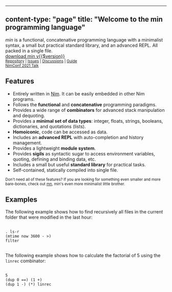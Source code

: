 -----
content-type: "page"
title: "Welcome to the min programming language"
-----
<div class="pure-g">
  <section class="pitch pure-u-1 pure-u-md-2-3">
    <em>min</em> is a functional, concatenative programming language 
    with a minimalist syntax, a small but practical standard library, and an advanced 
    REPL. All packed in a single file.
  </section>
  <section class="centered pure-u-1 pure-u-md-1-3">
    <a class="pure-button pure-button-primary" href="/get-started/"><i class="ti-download"></i> download min v{{$version}}</a><br />
    <small>
      <a href="https://github.com/h3rald/min">Repository</a> | 
      <a href="https://github.com/h3rald/min/issues">Issues</a> | 
      <a href="https://github.com/h3rald/min/discussions">Discussions</a> |
      <a href="https://h3rald.com/min/Min_DeveloperGuide.htm">Guide</a> <br>
      <a href="https://www.youtube.com/watch?v=vyHuh_kGR28&list=PLxLdEZg8DRwRXNrY7yyGU0-g_GRSyRGKo&index=12">NimConf 2021 Talk</a> 
    </small>
  </section>
</div>
<div class="pure-g">
  <section class="pure-u-1 pure-u-md-1-2">
    <h2>Features</h2>
    <ul>
      <li>Entirely written in <a href="https://nim-lang.org">Nim</a>. It can be easily embedded in other Nim programs.</li>
      <li>Follows the <strong>functional</strong> and <strong>concatenative</strong> programming paradigms.</li>
      <li>Provides a wide range of <strong>combinators</strong> for advanced stack manipulation and dequoting.</li>
      <li>Provides a <strong>minimal set of data types</strong>: integer, floats, strings, booleans, dictionaries, and quotations (lists).</li>
      <li><strong>Homoiconic</strong>, code can be accessed as data.</li>
      <li>Includes an <strong>advanced REPL</strong> with auto-completion and history management.</li>
      <li>Provides a lightweight <strong>module system</strong>.</li>
      <li>Provides <strong>sigils</strong> as syntactic sugar to access environment variables, quoting, defining and binding data, etc.</li>
      <li>Includes a small but useful <strong>standard library</strong> for practical tasks.</li>
      <li>Self-contained, statically compiled into single file.</li>
    </ul>
    <p><small>
    Don't need all of these features? If you are looking for something even smaller and more bare-bones,
    check out <a href="https://h3rald.com/mn/">mn</a>, min's even more minimalist little brother.
    </small></p>
  </section>
  <section class="pure-u-1 pure-u-md-1-2">
    <h2>Examples</h2>
    <p>The following example shows how to find recursively all files in the current folder that were modified in the last hour:</p>
    <pre>
      <code>
. ls-r 
(mtime now 3600 - >) 
filter</code>
    </pre>
    <p>The following example shows how to calculate the factorial of 5 using the <code>linrec</code> combinator:</p>
    <pre>
      <code>
5 
(dup 0 ==) (1 +) 
(dup 1 -) (*) linrec</code>
    </pre>
  </section>
</div>
